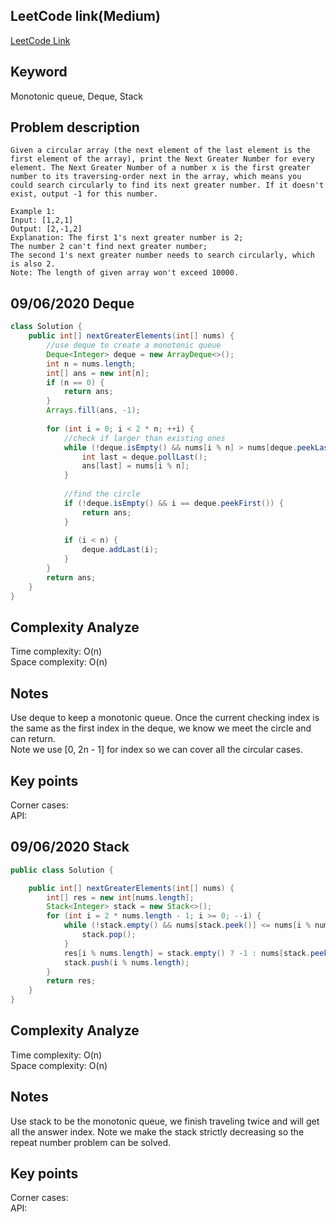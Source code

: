 ## LeetCode link(Medium)
[LeetCode Link](https://leetcode.com/problems/next-greater-element-ii/)
 
## Keyword
Monotonic queue, Deque, Stack

## Problem description
```
Given a circular array (the next element of the last element is the first element of the array), print the Next Greater Number for every element. The Next Greater Number of a number x is the first greater number to its traversing-order next in the array, which means you could search circularly to find its next greater number. If it doesn't exist, output -1 for this number.

Example 1:
Input: [1,2,1]
Output: [2,-1,2]
Explanation: The first 1's next greater number is 2; 
The number 2 can't find next greater number; 
The second 1's next greater number needs to search circularly, which is also 2.
Note: The length of given array won't exceed 10000.
```
## 09/06/2020 Deque
```java
class Solution {
    public int[] nextGreaterElements(int[] nums) {
        //use deque to create a monotonic queue
        Deque<Integer> deque = new ArrayDeque<>();
        int n = nums.length;
        int[] ans = new int[n];
        if (n == 0) {
            return ans;
        }
        Arrays.fill(ans, -1);
        
        for (int i = 0; i < 2 * n; ++i) {
            //check if larger than existing ones
            while (!deque.isEmpty() && nums[i % n] > nums[deque.peekLast()]) {
                int last = deque.pollLast();
                ans[last] = nums[i % n];
            }
            
            //find the circle
            if (!deque.isEmpty() && i == deque.peekFirst()) {
                return ans;
            }
            
            if (i < n) {
                deque.addLast(i);
            }
        }
        return ans;
    }
}
```

## Complexity Analyze
Time complexity: O(n)  
Space complexity: O(n)

## Notes
Use deque to keep a monotonic queue. Once the current checking index is the same as the first index in the deque, we know we meet the circle and can return.  
Note we use [0, 2n - 1] for index so we can cover all the circular cases.  

## Key points
Corner cases:   
API:

## 09/06/2020 Stack
```java
public class Solution {

    public int[] nextGreaterElements(int[] nums) {
        int[] res = new int[nums.length];
        Stack<Integer> stack = new Stack<>();
        for (int i = 2 * nums.length - 1; i >= 0; --i) {
            while (!stack.empty() && nums[stack.peek()] <= nums[i % nums.length]) {
                stack.pop();
            }
            res[i % nums.length] = stack.empty() ? -1 : nums[stack.peek()];
            stack.push(i % nums.length);
        }
        return res;
    }
}
```

## Complexity Analyze
Time complexity: O(n)  
Space complexity: O(n)

## Notes
Use stack to be the monotonic queue, we finish traveling twice and will get all the answer index. Note we make the stack strictly decreasing so the repeat number problem can be solved.  

## Key points
Corner cases:   
API: